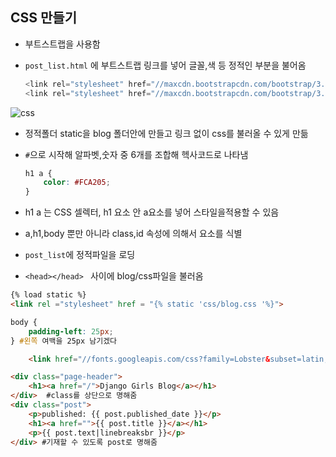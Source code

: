 ## CSS 만들기

- 부트스트랩을 사용함

- `post_list.html` 에 부트스트랩 링크를 넣어 글꼴,색 등 정적인 부분을 불어옴

  ```python
  <link rel="stylesheet" href="//maxcdn.bootstrapcdn.com/bootstrap/3.2.0/css/bootstrap.min.css">
  <link rel="stylesheet" href="//maxcdn.bootstrapcdn.com/bootstrap/3.2.0/css/bootstrap-theme.min.css">
  ```

![css](C:\Users\sky\Pictures\djangogirls\css.PNG)

- 정적폴더 static을 blog 폴더안에 만들고 링크 없이 css를 불러올 수 있게 만듦

- `#`으로 시작해 알파벳,숫자 중 6개를 조합해 헥사코드로 나타냄

  ```css
  h1 a {
      color: #FCA205;
  }
  ```

- h1 a 는 CSS 셀렉터, h1 요소 안 a요소를 넣어 스타일을적용할 수 있음
- a,h1,body 뿐만 아니라 class,id 속성에 의해서 요소를 식별
- `post_list`에 정적파일을 로딩
- `<head></head> ` 사이에 blog/css파일을 불러옴

```html
{% load static %}
<link rel ="stylesheet" href = "{% static 'css/blog.css '%}">
```

```css
body {
    padding-left: 25px;
} #왼쪽 여백을 25px 남기겠다
```

```html
	<link href="//fonts.googleapis.com/css?family=Lobster&subset=latin,latin-ext" rel="stylesheet" type="text/css"> #lobster 라는 글꼴을 링크로 가져옴
```

```html
<div class="page-header">
    <h1><a href="/">Django Girls Blog</a></h1>
</div>  #class를 상단으로 명해줌
<div class="post">
    <p>published: {{ post.published_date }}</p>
    <h1><a href="">{{ post.title }}</a></h1>
    <p>{{ post.text|linebreaksbr }}</p>
</div> #기재할 수 있도록 post로 명해줌
```

